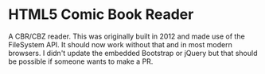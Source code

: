 HTML5 Comic Book Reader
=======================

A CBR/CBZ reader. This was originally built in 2012 and made use of the FileSystem API. It should now work without that and in most modern browsers. I didn't update the embedded Bootstrap or jQuery but that should be possible if someone wants to make a PR.